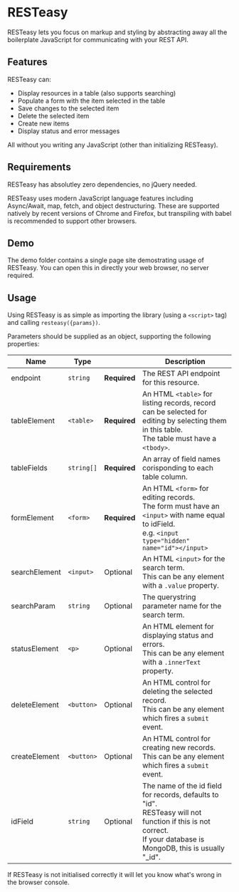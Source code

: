 # RESTeasy
RESTeasy lets you focus on markup and styling by abstracting away all the boilerplate JavaScript for communicating with your REST API.

## Features
RESTeasy can:
- Display resources in a table (also supports searching)
- Populate a form with the item selected in the table
- Save changes to the selected item
- Delete the selected item
- Create new items
- Display status and error messages

All without you writing any JavaScript (other than initializing RESTeasy).

## Requirements
RESTeasy has absolutley zero dependencies, no jQuery needed.

RESTeasy uses modern JavaScript language features including Async/Await, map, fetch, and object destructuring. These are supported natively by recent versions of Chrome and Firefox, but transpiling with babel is recommended to support other browsers.

## Demo
The demo folder contains a single page site demostrating usage of RESTeasy. You can open this in directly your web browser, no server required.

## Usage
Using RESTeasy is as simple as importing the library (using a `<script>` tag) and calling `resteasy({params})`.

Parameters should be supplied as an object, supporting the following properties:

Name          | Type      |               | Description
------------- | --------- | ------------- | -------------- 
endpoint      |`string`   | **Required**  | The REST API endpoint for this resource.
tableElement  |`<table>`  | **Required**  | An HTML `<table>` for listing records, record can be selected for editing by selecting them in this table. <br>The table must have a `<tbody>`.
tableFields   |`string[]` | **Required**  | An array of field names corisponding to each table column.
formElement   |`<form>`   | **Required**  | An HTML `<form>` for editing records. <br>The form must have an `<input>` with name equal to idField. <br>e.g. `<input type="hidden" name="id"></input>`
searchElement | `<input>` | Optional      | An HTML `<input>` for the search term. <br>This can be any element with a `.value` property.
searchParam   | `string`  | Optional      | The querystring parameter name for the search term.
statusElement | `<p>`     | Optional      | An HTML element for displaying status and errors. <br>This can be any element with a `.innerText` property.
deleteElement |`<button>` | Optional      | An HTML control for deleting the selected record. <br>This can be any element which fires a `submit` event.
createElement |`<button>` | Optional      | An HTML control for creating new records. <br>This can be any element which fires a `submit` event.
idField       |`string`   | Optional      | The name of the id field for records, defaults to "id". <br>RESTeasy will not function if this is not correct. <br>If your database is MongoDB, this is usually "_id".

If RESTeasy is not initialised correctly it will let you know what's wrong in the browser console.

